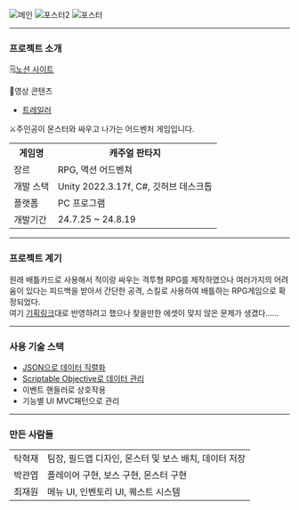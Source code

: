 ![메인](https://github.com/user-attachments/assets/d9592200-3726-4f4b-a7ac-eaca0938fae8)
![포스터2](https://github.com/user-attachments/assets/63055080-3dcb-4930-aaf3-fa7ecf31069a)
![포스터](https://github.com/user-attachments/assets/3db55681-cc4d-45b4-a917-4709fd6a8733)



<hr/>
<h3>프로젝트 소개</h3>
<p>
  🗒️<a href="https://teamsparta.notion.site/4-3cf412a3ba174750a6969ef06577b8ce">노션 사이트</a><br>
</p>
🎥영상 콘텐츠
<ul>
  <li><a href="https://youtu.be/IqrSVLuYSSY">트레일러</a></li>
</ul>
⚔️주인공이 몬스터와 싸우고 나가는 어드벤처 게임입니다.

<table>
  <tr>
    <th>게임명</th> <th>캐주얼 판타지</th>
  </tr>
  <tr>
    <td>장르</td> <td>RPG, 액션 어드벤쳐</td>
  </tr>
  <tr>
    <td>개발 스택</td> <td>Unity 2022.3.17f, C#, 깃허브 데스크톱</td>
  </tr>
  <tr>
    <td>플랫폼</td> <td>PC 프로그램</td>
  </tr>
  <tr>
    <td>개발기간</td> <td>24.7.25 ~ 24.8.19</td>
  </tr>
</table>

<hr />
<h3>프로젝트 계기</h3>
원래 배틀카드로 사용해서 적이랑 싸우는 격투형 RPG를 제작하였으나 여러가지의 어려움이 있다는 피드백을 받아서 간단한 공격, 스킬로 사용하여 배틀하는 RPG게임으로 확정되었다.<br>
여기 <a href="https://www.notion.so/RPG-3fe152b06d6948bcb9052581e3671ebb">기획링크</a>대로 반영하려고 했으나 찾을만한 에셋이 맞지 않은 문제가 생겼다......

<hr />
<h3>사용 기술 스택</h3>
<p>
  <ul>
    <li><a href="https://github.com/RCO8/CasualFantasyPublic/blob/main/MD_Files/Save.md">JSON으로 데이터 직렬화</a></li>
    <li><a href="https://github.com/RCO8/CasualFantasyPublic/blob/main/MD_Files/ScriptableObjective.md">Scriptable Objective로 데이터 관리</a></li>
    <li>이벤트 핸들러로 상호작용</li>
    <li>기능별 UI MVC패턴으로 관리</li>
  </ul>
</p>

<hr />
<h3>만든 사람들</h3>
<table>
  <tr>
    <td>탁혁재</td>
    <td>팀장, 필드맵 디자인, 몬스터 및 보스 배치, 데이터 저장</td>
  </tr>
  <tr>
    <td>박관엽</td>
    <td>플레이어 구현, 보스 구현, 몬스터 구현</td>
  </tr>
  <tr>
    <td>최재원</td>
    <td>메뉴 UI, 인벤토리 UI, 퀘스트 시스템</td>
  </tr>
</table>
